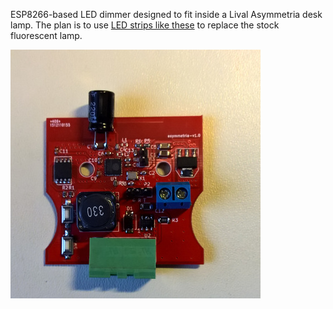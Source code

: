 ESP8266-based LED dimmer designed to fit inside
a Lival Asymmetria desk lamp. The plan is to use [LED strips like
these](http://www.aliexpress.com/item/Ultra-thin-5W-LED-COB-60-Chip-Led-Driving-DRL-Daytime-Running-Light-Lamp-Bar-Strip/32303226004.html)
to replace the stock fluorescent lamp.

![pcb photo](./doc/pcb/asymmetria_v1.0_photo_front_small.jpg)
